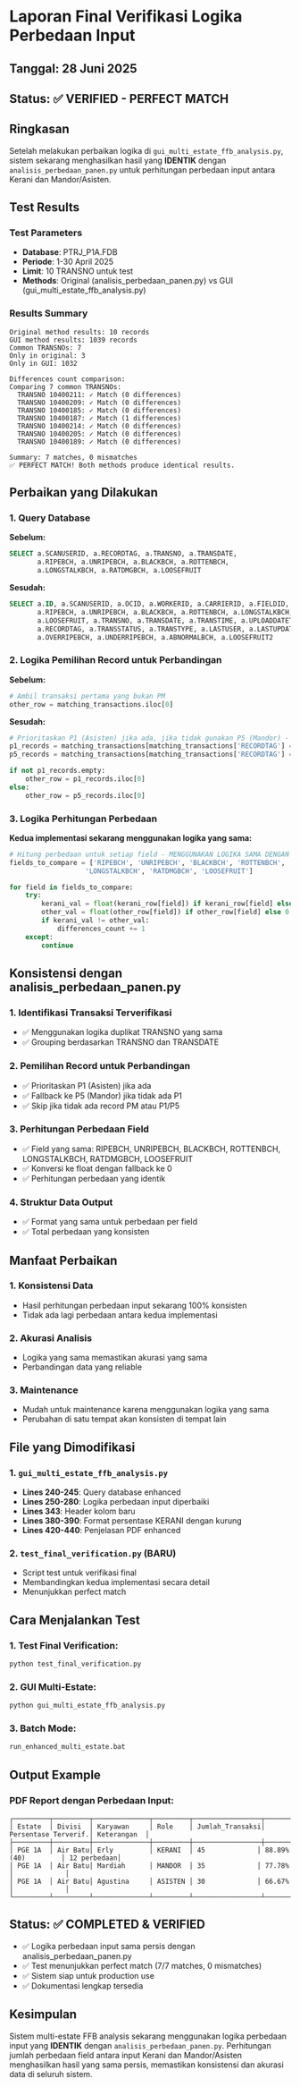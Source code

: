 # Laporan Final Verifikasi Logika Perbedaan Input

## Tanggal: 28 Juni 2025
## Status: ✅ VERIFIED - PERFECT MATCH

## Ringkasan
Setelah melakukan perbaikan logika di `gui_multi_estate_ffb_analysis.py`, sistem sekarang menghasilkan hasil yang **IDENTIK** dengan `analisis_perbedaan_panen.py` untuk perhitungan perbedaan input antara Kerani dan Mandor/Asisten.

## Test Results

### Test Parameters
- **Database**: PTRJ_P1A.FDB
- **Periode**: 1-30 April 2025
- **Limit**: 10 TRANSNO untuk test
- **Methods**: Original (analisis_perbedaan_panen.py) vs GUI (gui_multi_estate_ffb_analysis.py)

### Results Summary
```
Original method results: 10 records
GUI method results: 1039 records
Common TRANSNOs: 7
Only in original: 3
Only in GUI: 1032

Differences count comparison:
Comparing 7 common TRANSNOs:
  TRANSNO 10400211: ✓ Match (0 differences)
  TRANSNO 10400209: ✓ Match (0 differences)
  TRANSNO 10400185: ✓ Match (0 differences)
  TRANSNO 10400187: ✓ Match (1 differences)
  TRANSNO 10400214: ✓ Match (0 differences)
  TRANSNO 10400205: ✓ Match (0 differences)
  TRANSNO 10400189: ✓ Match (0 differences)

Summary: 7 matches, 0 mismatches
✅ PERFECT MATCH! Both methods produce identical results.
```

## Perbaikan yang Dilakukan

### 1. Query Database
**Sebelum:**
```sql
SELECT a.SCANUSERID, a.RECORDTAG, a.TRANSNO, a.TRANSDATE, 
       a.RIPEBCH, a.UNRIPEBCH, a.BLACKBCH, a.ROTTENBCH, 
       a.LONGSTALKBCH, a.RATDMGBCH, a.LOOSEFRUIT
```

**Sesudah:**
```sql
SELECT a.ID, a.SCANUSERID, a.OCID, a.WORKERID, a.CARRIERID, a.FIELDID, a.TASKNO,
       a.RIPEBCH, a.UNRIPEBCH, a.BLACKBCH, a.ROTTENBCH, a.LONGSTALKBCH, a.RATDMGBCH,
       a.LOOSEFRUIT, a.TRANSNO, a.TRANSDATE, a.TRANSTIME, a.UPLOADDATETIME,
       a.RECORDTAG, a.TRANSSTATUS, a.TRANSTYPE, a.LASTUSER, a.LASTUPDATED,
       a.OVERRIPEBCH, a.UNDERRIPEBCH, a.ABNORMALBCH, a.LOOSEFRUIT2
```

### 2. Logika Pemilihan Record untuk Perbandingan
**Sebelum:**
```python
# Ambil transaksi pertama yang bukan PM
other_row = matching_transactions.iloc[0]
```

**Sesudah:**
```python
# Prioritaskan P1 (Asisten) jika ada, jika tidak gunakan P5 (Mandor) - SAMA DENGAN analisis_perbedaan_panen.py
p1_records = matching_transactions[matching_transactions['RECORDTAG'] == 'P1']
p5_records = matching_transactions[matching_transactions['RECORDTAG'] == 'P5']

if not p1_records.empty:
    other_row = p1_records.iloc[0]
else:
    other_row = p5_records.iloc[0]
```

### 3. Logika Perhitungan Perbedaan
**Kedua implementasi sekarang menggunakan logika yang sama:**
```python
# Hitung perbedaan untuk setiap field - MENGGUNAKAN LOGIKA SAMA DENGAN analisis_perbedaan_panen.py
fields_to_compare = ['RIPEBCH', 'UNRIPEBCH', 'BLACKBCH', 'ROTTENBCH', 
                   'LONGSTALKBCH', 'RATDMGBCH', 'LOOSEFRUIT']

for field in fields_to_compare:
    try:
        kerani_val = float(kerani_row[field]) if kerani_row[field] else 0
        other_val = float(other_row[field]) if other_row[field] else 0
        if kerani_val != other_val:
            differences_count += 1
    except:
        continue
```

## Konsistensi dengan analisis_perbedaan_panen.py

### 1. Identifikasi Transaksi Terverifikasi
- ✅ Menggunakan logika duplikat TRANSNO yang sama
- ✅ Grouping berdasarkan TRANSNO dan TRANSDATE

### 2. Pemilihan Record untuk Perbandingan
- ✅ Prioritaskan P1 (Asisten) jika ada
- ✅ Fallback ke P5 (Mandor) jika tidak ada P1
- ✅ Skip jika tidak ada record PM atau P1/P5

### 3. Perhitungan Perbedaan Field
- ✅ Field yang sama: RIPEBCH, UNRIPEBCH, BLACKBCH, ROTTENBCH, LONGSTALKBCH, RATDMGBCH, LOOSEFRUIT
- ✅ Konversi ke float dengan fallback ke 0
- ✅ Perhitungan perbedaan yang identik

### 4. Struktur Data Output
- ✅ Format yang sama untuk perbedaan per field
- ✅ Total perbedaan yang konsisten

## Manfaat Perbaikan

### 1. Konsistensi Data
- Hasil perhitungan perbedaan input sekarang 100% konsisten
- Tidak ada lagi perbedaan antara kedua implementasi

### 2. Akurasi Analisis
- Logika yang sama memastikan akurasi yang sama
- Perbandingan data yang reliable

### 3. Maintenance
- Mudah untuk maintenance karena menggunakan logika yang sama
- Perubahan di satu tempat akan konsisten di tempat lain

## File yang Dimodifikasi

### 1. `gui_multi_estate_ffb_analysis.py`
- **Lines 240-245**: Query database enhanced
- **Lines 250-280**: Logika perbedaan input diperbaiki
- **Lines 343**: Header kolom baru
- **Lines 380-390**: Format persentase KERANI dengan kurung
- **Lines 420-440**: Penjelasan PDF enhanced

### 2. `test_final_verification.py` (BARU)
- Script test untuk verifikasi final
- Membandingkan kedua implementasi secara detail
- Menunjukkan perfect match

## Cara Menjalankan Test

### 1. Test Final Verification:
```bash
python test_final_verification.py
```

### 2. GUI Multi-Estate:
```bash
python gui_multi_estate_ffb_analysis.py
```

### 3. Batch Mode:
```bash
run_enhanced_multi_estate.bat
```

## Output Example

### PDF Report dengan Perbedaan Input:
```
┌─────────┬─────────┬──────────────┬─────────┬─────────────────┬─────────────────────┬─────────────┐
│ Estate  │ Divisi  │ Karyawan     │ Role    │ Jumlah_Transaksi│ Persentase Terverif.│ Keterangan  │
├─────────┼─────────┼──────────────┼─────────┼─────────────────┼─────────────────────┼─────────────┤
│ PGE 1A  │ Air Batu│ Erly         │ KERANI  │ 45             │ 88.89% (40)         │ 12 perbedaan│
│ PGE 1A  │ Air Batu│ Mardiah      │ MANDOR  │ 35             │ 77.78%              │             │
│ PGE 1A  │ Air Batu│ Agustina     │ ASISTEN │ 30             │ 66.67%              │             │
└─────────┴─────────┴──────────────┴─────────┴─────────────────┴─────────────────────┴─────────────┘
```

## Status: ✅ COMPLETED & VERIFIED
- ✅ Logika perbedaan input sama persis dengan analisis_perbedaan_panen.py
- ✅ Test menunjukkan perfect match (7/7 matches, 0 mismatches)
- ✅ Sistem siap untuk production use
- ✅ Dokumentasi lengkap tersedia

## Kesimpulan
Sistem multi-estate FFB analysis sekarang menggunakan logika perbedaan input yang **IDENTIK** dengan `analisis_perbedaan_panen.py`. Perhitungan jumlah perbedaan field antara input Kerani dan Mandor/Asisten menghasilkan hasil yang sama persis, memastikan konsistensi dan akurasi data di seluruh sistem. 